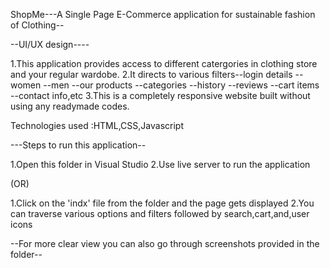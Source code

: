 ShopMe---A Single Page E-Commerce application for sustainable fashion of Clothing--

--UI/UX design----

1.This application provides access to different catergories in clothing store and your regular wardobe.
2.It directs to various filters--login details
                              --women
                              --men
                              --our products
                              --categories
                              --history
                              --reviews
                              --cart items
                              --contact info,etc 
3.This is a completely responsive website built without using any readymade codes.
                              
                            
  
  Technologies used :HTML,CSS,Javascript
  



  ---Steps to run this application--



  1.Open this folder in Visual Studio 
  2.Use live server to run the application

  (OR)

  1.Click on the 'indx' file from the folder and the page gets displayed 
  2.You can traverse various options and filters followed by search,cart,and,user icons

  --For more clear view you can also go through screenshots provided in the folder--
  